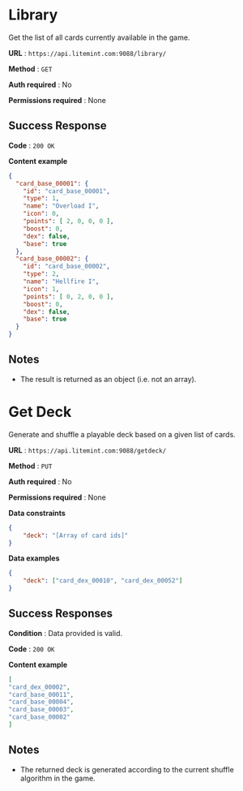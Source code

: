 # Library

Get the list of all cards currently available in the game.

**URL** : `https://api.litemint.com:9088/library/`

**Method** : `GET`

**Auth required** : No

**Permissions required** : None

## Success Response

**Code** : `200 OK`

**Content example**

```json
{
  "card_base_00001": {
    "id": "card_base_00001",
    "type": 1,
    "name": "Overload I",
    "icon": 0,
    "points": [ 2, 0, 0, 0 ],
    "boost": 0,
    "dex": false,
    "base": true
  },
  "card_base_00002": {
    "id": "card_base_00002",
    "type": 2,
    "name": "Hellfire I",
    "icon": 1,
    "points": [ 0, 2, 0, 0 ],
    "boost": 0,
    "dex": false,
    "base": true
  }
}
```

## Notes

* The result is returned as an object (i.e. not an array).
  
  
# Get Deck

Generate and shuffle a playable deck based on a given list of cards.

**URL** : `https://api.litemint.com:9088/getdeck/`

**Method** : `PUT`

**Auth required** : No

**Permissions required** : None

**Data constraints**

```json
{
    "deck": "[Array of card ids]"
}
```

**Data examples**

```json
{
    "deck": ["card_dex_00010", "card_dex_00052"]
}
```

## Success Responses

**Condition** : Data provided is valid.

**Code** : `200 OK`

**Content example**

```json
[
"card_dex_00002", 
"card_base_00011",
"card_base_00004",
"card_base_00003",
"card_base_00002"
]
```

## Notes

* The returned deck is generated according to the current shuffle algorithm in the game.
